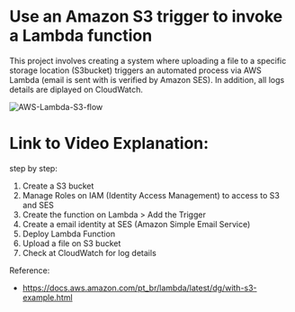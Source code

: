 # Use an Amazon S3 trigger to invoke a Lambda function
This project involves creating a system where uploading a file to a specific storage location (S3bucket) triggers an automated process via AWS Lambda (email is sent with is verified by Amazon SES). In addition, all logs details are diplayed on CloudWatch.


![AWS-Lambda-S3-flow](https://aws-bucket-caio.s3.sa-east-1.amazonaws.com/AWS-Lambda-S3-flow.png)


# Link to Video Explanation:

step by step:

  1) Create a S3 bucket
  2) Manage Roles on IAM (Identity Access Management) to access to S3 and SES
  3) Create the function on Lambda > Add the Trigger
  4) Create a email identity at SES (Amazon Simple Email Service)
  5) Deploy Lambda Function
  6) Upload a file on S3 bucket
  7) Check at CloudWatch for log details



Reference:
- https://docs.aws.amazon.com/pt_br/lambda/latest/dg/with-s3-example.html


